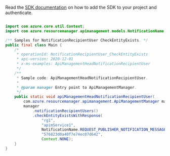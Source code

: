 Read the [SDK documentation](https://github.com/Azure/azure-sdk-for-java/blob/azure-resourcemanager-apimanagement_1.0.0-beta.2/sdk/apimanagement/azure-resourcemanager-apimanagement/README.md) on how to add the SDK to your project and authenticate.

```java

import com.azure.core.util.Context;
import com.azure.resourcemanager.apimanagement.models.NotificationName;

/** Samples for NotificationRecipientUser CheckEntityExists. */
public final class Main {
    /*
     * operationId: NotificationRecipientUser_CheckEntityExists
     * api-version: 2020-12-01
     * x-ms-examples: ApiManagementHeadNotificationRecipientUser
     */
    /**
     * Sample code: ApiManagementHeadNotificationRecipientUser.
     *
     * @param manager Entry point to ApiManagementManager.
     */
    public static void apiManagementHeadNotificationRecipientUser(
        com.azure.resourcemanager.apimanagement.ApiManagementManager manager) {
        manager
            .notificationRecipientUsers()
            .checkEntityExistsWithResponse(
                "rg1",
                "apimService1",
                NotificationName.REQUEST_PUBLISHER_NOTIFICATION_MESSAGE,
                "576823d0a40f7e74ec07d642",
                Context.NONE);
    }
}
```
